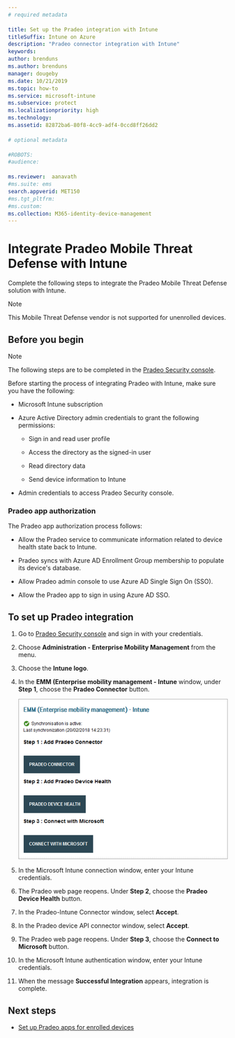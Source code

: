```yaml
---
# required metadata

title: Set up the Pradeo integration with Intune
titleSuffix: Intune on Azure
description: "Pradeo connector integration with Intune"
keywords:
author: brenduns
ms.author: brenduns
manager: dougeby
ms.date: 10/21/2019
ms.topic: how-to
ms.service: microsoft-intune
ms.subservice: protect
ms.localizationpriority: high
ms.technology:
ms.assetid: 82872ba6-80f8-4cc9-adf4-0ccd8ff26dd2

# optional metadata

#ROBOTS:
#audience:

ms.reviewer:  aanavath
#ms.suite: ems
search.appverid: MET150
#ms.tgt_pltfrm:
#ms.custom:
ms.collection: M365-identity-device-management
---
```


# Integrate Pradeo Mobile Threat Defense with Intune

Complete the following steps to integrate the Pradeo Mobile Threat Defense solution with Intune.

> [!NOTE]  
> This Mobile Threat Defense vendor is not supported for unenrolled devices.

## Before you begin

> [!NOTE]
> The following steps are to be completed in the [Pradeo Security console](https://pradeo-security.com/).

Before starting the process of integrating Pradeo with Intune, make sure you have the following:

- Microsoft Intune subscription

- Azure Active Directory admin credentials to grant the following permissions:

  - Sign in and read user profile

  - Access the directory as the signed-in user

  - Read directory data

  - Send device information to Intune

- Admin credentials to access Pradeo Security console.

### Pradeo app authorization

The Pradeo app authorization process follows:

- Allow the Pradeo service to communicate information related to device health state back to Intune.

- Pradeo syncs with Azure AD Enrollment Group membership to populate its device's database.

- Allow Pradeo admin console to use Azure AD Single Sign On (SSO).

- Allow the Pradeo app to sign in using Azure AD SSO.

## To set up Pradeo integration

1. Go to [Pradeo Security console](https://pradeo-security.com/) and sign in with your credentials.

2. Choose **Administration - Enterprise Mobility Management** from the menu.

3. Choose the **Intune logo**.

4. In the **EMM (Enterprise mobility management - Intune** window, under **Step 1**, choose the **Pradeo Connector** button. 

    ![Screenshot of the Pradeo EMM Intune window](./media/pradeo-mtd-connector-integration/pradeo_setup.png)

5. In the Microsoft Intune connection window, enter your Intune credentials.

5. The Pradeo web page reopens. Under **Step 2**, choose the **Pradeo Device Health** button.

7. In the Pradeo-Intune Connector window, select **Accept**. 

8. In the Pradeo device API connector window, select **Accept**.

9. The Pradeo web page reopens. Under **Step 3**, choose the **Connect to Microsoft** button. 

10. In the Microsoft Intune authentication window, enter your Intune credentials.

11. When the message **Successful Integration** appears, integration is complete.

## Next steps

- [Set up Pradeo apps for enrolled devices](mtd-apps-ios-app-configuration-policy-add-assign.md)
